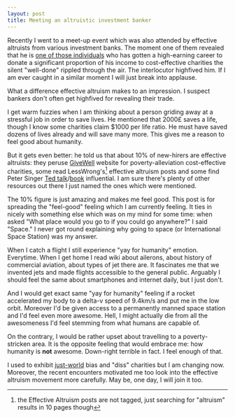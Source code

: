 ```yaml
---
layout: post
title: Meeting an altruistic investment banker
---
```


Recently I went to a meet-up event which was also attended by effective
altruists from various investment banks. The moment one of them revealed that
he is [one of those individuals][80000] who has gotten a high-earning career to donate a
significant proportion of his income to cost-effective charities the silent
"well-done" rippled through the air. The interlocutor highfived him. If I am
ever caught in a similar moment I will just break into applause.

What a difference effective altruism makes to an impression. I suspect bankers
don't often get highfived for revealing their trade.

I get warm fuzzies when I am thinking about a person griding away at a
stressful job in order to save lives. He mentioned that 2000£ saves a life,
though I know some charities claim $1000 per life ratio. He must have saved
dozens of lives already and will save many more. This gives me a reason to
feel good about humanity.

But it gets even better: he told us that about 10% of new-hirers are effective
altruists: they peruse [GiveWell][gw] website for poverty-alleviation
cost-effective charities, some read LessWrong's[^1] effective altruism posts
and some find Peter Singer [Ted talk][talk]/[book][book] influential. I am sure
there's plenty of other resources out there I just named the ones which were
mentioned.

The 10% figure is just amazing and makes me feel good. This post is for
spreading the "feel-good" feeling which I am currently feeling. It ties in
nicely with something else which was on my mind for some time: when asked "What
place would you go to if you could go anywhere?" I said "Space." I never got
round explaining why going to space (or International Space Station) was my
answer.

When I catch a flight I still experience "yay for humanity" emotion.
Everytime. When I get home I read wiki about ailerons, about history of
commercial aviation, about types of jet there are. It fascinates me that we
invented jets and made flights accessible to the general public. Arguably I
should feel the same about smartphones and internet daily, but I just don't.

And I would get exact same "yay for humanity" feeling if a rocket accelerated
my body to a delta-v speed of 9.4km/s and put me in the low orbit. Moreover I'd
be given access to a permanently manned space station and I'd feel even more
awesome. Hell, I might actually die from all the awesomeness I'd feel stemming
from what humans are capable of.

On the contrary, I would be rather upset about travelling to a poverty-stricken
area. It is the opposite feeling that would embrace me: how humanity is **not**
awesome. Down-right terrible in fact. I feel enough of that.

I used to exhibit [just-world][jw] bias and "diss" charities but I am changing
now. Moreover, the recent encounters motivated me too look into the effective
altruism movement more carefully. May be, one day, I will join it too.

[^1]: the Effective Altruism posts are not tagged, just searching for "altruism"
    results in 10 pages though

[gw]: http://www.givewell.org/
[80000]: https://80000hours.org/
[talk]: http://www.ted.com/talks/peter_singer_the_why_and_how_of_effective_altruism?language=en
[book]: http://www.amazon.co.uk/The-Life-You-Can-Save/dp/0330454587
[jw]: http://www.theguardian.com/lifeandstyle/2011/nov/11/oliver-burkeman-just-world-bias
